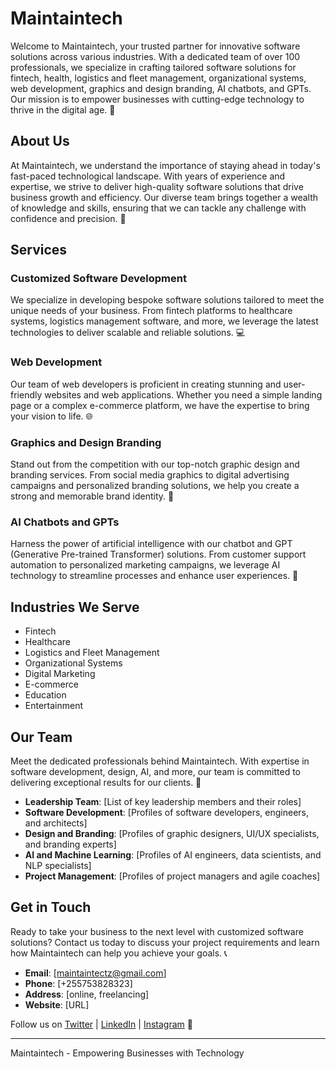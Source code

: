 # Maintaintech

Welcome to Maintaintech, your trusted partner for innovative software solutions across various industries. With a dedicated team of over 100 professionals, we specialize in crafting tailored software solutions for fintech, health, logistics and fleet management, organizational systems, web development, graphics and design branding, AI chatbots, and GPTs. Our mission is to empower businesses with cutting-edge technology to thrive in the digital age. 🚀

## About Us

At Maintaintech, we understand the importance of staying ahead in today's fast-paced technological landscape. With years of experience and expertise, we strive to deliver high-quality software solutions that drive business growth and efficiency. Our diverse team brings together a wealth of knowledge and skills, ensuring that we can tackle any challenge with confidence and precision. 💼

## Services

### Customized Software Development
We specialize in developing bespoke software solutions tailored to meet the unique needs of your business. From fintech platforms to healthcare systems, logistics management software, and more, we leverage the latest technologies to deliver scalable and reliable solutions. 💻

### Web Development
Our team of web developers is proficient in creating stunning and user-friendly websites and web applications. Whether you need a simple landing page or a complex e-commerce platform, we have the expertise to bring your vision to life. 🌐

### Graphics and Design Branding
Stand out from the competition with our top-notch graphic design and branding services. From social media graphics to digital advertising campaigns and personalized branding solutions, we help you create a strong and memorable brand identity. 🎨

### AI Chatbots and GPTs
Harness the power of artificial intelligence with our chatbot and GPT (Generative Pre-trained Transformer) solutions. From customer support automation to personalized marketing campaigns, we leverage AI technology to streamline processes and enhance user experiences. 🤖

## Industries We Serve

- Fintech
- Healthcare
- Logistics and Fleet Management
- Organizational Systems
- Digital Marketing
- E-commerce
- Education
- Entertainment

## Our Team

Meet the dedicated professionals behind Maintaintech. With expertise in software development, design, AI, and more, our team is committed to delivering exceptional results for our clients. 🌟

- **Leadership Team**: [List of key leadership members and their roles]
- **Software Development**: [Profiles of software developers, engineers, and architects]
- **Design and Branding**: [Profiles of graphic designers, UI/UX specialists, and branding experts]
- **AI and Machine Learning**: [Profiles of AI engineers, data scientists, and NLP specialists]
- **Project Management**: [Profiles of project managers and agile coaches]

## Get in Touch

Ready to take your business to the next level with customized software solutions? Contact us today to discuss your project requirements and learn how Maintaintech can help you achieve your goals. 📞

- **Email**: [maintaintectz@gmail.com]
- **Phone**: [+255753828323]
- **Address**: [online, freelancing] 
- **Website**: [URL]

Follow us on [Twitter](https://twitter.com/maintaintechtz) | [LinkedIn](https://www.linkedin.com/company/maintaintechtz) | [Instagram](https://www.instagram.com/maintaintechtz) 📱

---
Maintaintech - Empowering Businesses with Technology
